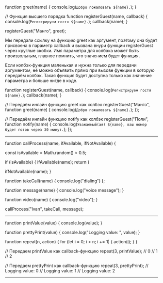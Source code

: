 <!-- // Колбэк-функция -->
function greet(name) {
  console.log(`Добро пожаловать ${name}.`);
}

// Функция высшего порядка
function registerGuest(name, callback) {
  console.log(`Регистрируем гостя ${name}.`);
  callback(name);
}

registerGuest("Манго", greet);

Мы передали ссылку на функцию greet как аргумент, поэтому она будет присвоена в параметр callback и вызвана внури функции registerGuest через круглые скобки. Имя параметра для колбэка может быть произвольным, главное помнить, что значением будет функция.

<!-- Инлайн колбэки -->

Если колбэк-функция маленькая и нужна только для передачи аргументом, её можно объявить прямо при вызове функции в которую передаём колбэк. Такая функция будет доступна только как значение параметра и больше нигде в коде.

function registerGuest(name, callback) {
  console.log(`Регистрируем гостя ${name}.`);
  callback(name);
}

// Передаём инлайн функцию greet как колбэк
registerGuest("Манго", function greet(name) {
  console.log(`Добро пожаловать ${name}.`);
});

// Передаём инлайн функцию notify как колбэк
registerGuest("Поли", function notify(name) {
  console.log(`Уважаемый(ая) ${name}, ваш номер будет готов через 30 минут.`);
});

____________________________


<!-- //we will choose ifAvailable or ifNotAvailable based on Math.random -->
function callProcess(name, ifAvailable, ifNotAvailable) {
  <!-- //Rundom number, true if more then 0.5 -->
  const isAvailable = Math.random() > 0.5; 

  if (isAvailable) {
    <!-- // if true -->
    <!-- // means available -->
    ifAvailable(name);
    return
  }
  <!-- // else not available -->
  ifNotAvailable(name);
}

function takeCall(name) {
  console.log("dialing")
};

function message(name) {
  console.log("voice message");
}

function video(name) {
  console.log("video");
}

callProcess("Ivan", takeCall, message);

_____________________________________________________
<!-- Но что, если мы хотим сделать что-то, кроме логирования чисел? Поскольку «делать что-то» можно представить как функцию, а функции - это просто значения, мы можем передать действие как аргумент. -->

function printValue(value) {
  console.log(value);
}

function prettyPrint(value) {
  console.log("Logging value: ", value);
}

function repeat(n, action) {
  for (let i = 0; i < n; i += 1) {
    action(i);
  }
}

// Передаем printValue как callback-функцию
repeat(3, printValue);
// 0
// 1
// 2

// Передаем prettyPrint как callback-функцию
repeat(3, prettyPrint);
// Logging value: 0
// Logging value: 1
// Logging value: 2
__________________________________________